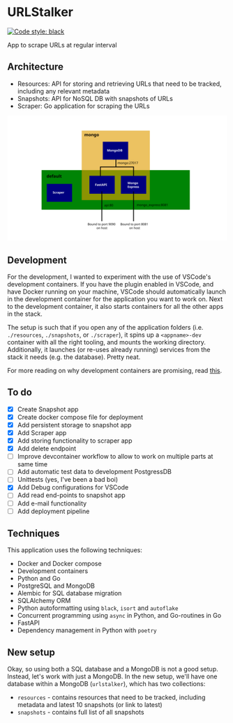# URLStalker 

[![Code style: black](https://img.shields.io/badge/code%20style-black-000000.svg)](https://github.com/psf/black)

App to scrape URLs at regular interval

## Architecture 

* Resources: API for storing and retrieving URLs that need to be tracked, including any relevant metadata
* Snapshots: API for NoSQL DB with snapshots of URLs 
* Scraper: Go application for scraping the URLs 

![Architecture](docs/architecture.svg)

## Development 

For the development, I wanted to experiment with the use of VSCode's development containers. If you have the plugin enabled in VSCode, and have Docker running on your machine, VSCode should automatically launch in the development container for the application you want to work on. Next to the development container, it also starts containers for all the other apps in the stack. 

The setup is such that if you open any of the application folders (i.e. `./resources`, `./snapshots`, or `./scraper`), it spins up a `<appname>-dev` container with all the right tooling, and mounts the working directory. Additionally, it launches (or re-uses already running) services from the stack it needs (e.g. the database). Pretty neat. 

For more reading on why development containers are promising, read [this](https://www.infoq.com/articles/devcontainers/). 

## To do

- [x] Create Snapshot app 
- [x] Create docker compose file for deployment 
- [x] Add persistent storage to snapshot app 
- [x] Add Scraper app 
- [x] Add storing functionality to scraper app 
- [x] Add delete endpoint
- [ ] Improve devcontainer workflow to allow to work on multiple parts at same time
- [ ] Add automatic test data to development PostgressDB
- [ ] Unittests (yes, I've been a bad boi)
- [X] Add Debug configurations for VSCode
- [ ] Add read end-points to snapshot app
- [ ] Add e-mail functionality  
- [ ] Add deployment pipeline 

## Techniques

This application uses the following techniques: 

- Docker and Docker compose 
- Development containers 
- Python and Go
- PostgreSQL and MongoDB 
- Alembic for SQL database migration
- SQLAlchemy ORM
- Python autoformatting using `black`, `isort` and `autoflake`
- Concurrent programming using `async` in Python, and Go-routines in Go
- FastAPI 
- Dependency management in Python with `poetry`


## New setup 

Okay, so using both a SQL database and a MongoDB is not a good setup. Instead, let's work with just a MongoDB. In the new setup, we'll have one database within a MongoDB (`urlstalker`), which has two collections: 

- `resources` - contains resources that need to be tracked, including metadata and latest 10 snapshots (or link to latest)
- `snapshots` - contains full list of all snapshots
